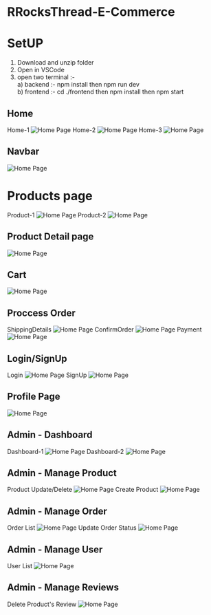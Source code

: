 # RRocksThread-E-Commerce
# SetUP
1) Download and unzip folder
2) Open in VSCode
3) open two terminal :- <br>
 a) backend :-  npm install then npm run dev<br>
 b) frontend :- cd ./frontend then npm install then npm start
 
## Home
Home-1
![Home Page](https://raw.githubusercontent.com/kashyap9188/RRocksThread-E-Commerce/main/ScreenShots/ScreenShots-1.jpg)
Home-2
![Home Page](https://raw.githubusercontent.com/kashyap9188/RRocksThread-E-Commerce/main/ScreenShots/ScreenShots-2.jpg)
Home-3
![Home Page](https://raw.githubusercontent.com/kashyap9188/RRocksThread-E-Commerce/main/ScreenShots/ScreenShots-3.jpg)
## Navbar
![Home Page](https://raw.githubusercontent.com/kashyap9188/RRocksThread-E-Commerce/main/ScreenShots/ScreenShots-4.jpg)
# Products page
Product-1
![Home Page](https://raw.githubusercontent.com/kashyap9188/RRocksThread-E-Commerce/main/ScreenShots/ScreenShots-5.jpg)
Product-2
![Home Page](https://raw.githubusercontent.com/kashyap9188/RRocksThread-E-Commerce/main/ScreenShots/ScreenShots-6.jpg)
## Product Detail page
![Home Page](https://raw.githubusercontent.com/kashyap9188/RRocksThread-E-Commerce/main/ScreenShots/ScreenShots-7.jpg)
## Cart
![Home Page](https://raw.githubusercontent.com/kashyap9188/RRocksThread-E-Commerce/main/ScreenShots/ScreenShots-8.jpg)
## Proccess Order
ShippingDetails
![Home Page](https://raw.githubusercontent.com/kashyap9188/RRocksThread-E-Commerce/main/ScreenShots/ScreenShots-9.jpg)
ConfirmOrder
![Home Page](https://raw.githubusercontent.com/kashyap9188/RRocksThread-E-Commerce/main/ScreenShots/ScreenShots-10.jpg)
Payment
![Home Page](https://raw.githubusercontent.com/kashyap9188/RRocksThread-E-Commerce/main/ScreenShots/ScreenShots-11.jpg)
## Login/SignUp
Login
![Home Page](https://raw.githubusercontent.com/kashyap9188/RRocksThread-E-Commerce/main/ScreenShots/ScreenShots-12.jpg)
SignUp
![Home Page](https://raw.githubusercontent.com/kashyap9188/RRocksThread-E-Commerce/main/ScreenShots/ScreenShots-13.jpg)
## Profile Page
![Home Page](https://raw.githubusercontent.com/kashyap9188/RRocksThread-E-Commerce/main/ScreenShots/ScreenShots-14.jpg)
## Admin - Dashboard
Dashboard-1
![Home Page](https://raw.githubusercontent.com/kashyap9188/RRocksThread-E-Commerce/main/ScreenShots/ScreenShots-15.jpg)
Dashboard-2
![Home Page](https://raw.githubusercontent.com/kashyap9188/RRocksThread-E-Commerce/main/ScreenShots/ScreenShots-16.jpg)
## Admin - Manage Product
Product Update/Delete
![Home Page](https://raw.githubusercontent.com/kashyap9188/RRocksThread-E-Commerce/main/ScreenShots/ScreenShots-17.jpg)
Create Product
![Home Page](https://raw.githubusercontent.com/kashyap9188/RRocksThread-E-Commerce/main/ScreenShots/ScreenShots-18.jpg)
## Admin - Manage Order
Order List
![Home Page](https://raw.githubusercontent.com/kashyap9188/RRocksThread-E-Commerce/main/ScreenShots/ScreenShots-19.jpg)
Update Order Status
![Home Page](https://raw.githubusercontent.com/kashyap9188/RRocksThread-E-Commerce/main/ScreenShots/ScreenShots-20.jpg)
## Admin - Manage User
User List
![Home Page](https://raw.githubusercontent.com/kashyap9188/RRocksThread-E-Commerce/main/ScreenShots/ScreenShots-21.jpg)
## Admin - Manage Reviews
Delete Product's Review
![Home Page](https://raw.githubusercontent.com/kashyap9188/RRocksThread-E-Commerce/main/ScreenShots/ScreenShots-22.jpg)
